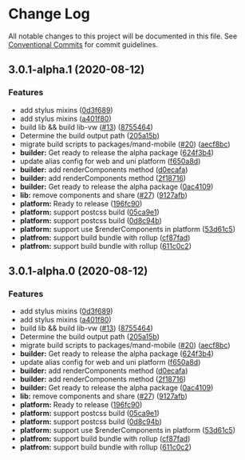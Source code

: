 # Change Log

All notable changes to this project will be documented in this file.
See [Conventional Commits](https://conventionalcommits.org) for commit guidelines.

## 3.0.1-alpha.1 (2020-08-12)


### Features

* add stylus mixins ([0d3f689](https://github.com/mand-mobile/mand-mobile-next/commit/0d3f689ca952878cc824ca900fa082a6069e2a3a))
* add stylus mixins ([a401f80](https://github.com/mand-mobile/mand-mobile-next/commit/a401f803dc80d0978101da1b860d2cb1ffcac2b1))
* build lib && build lib-vw ([#13](https://github.com/mand-mobile/mand-mobile-next/issues/13)) ([8755464](https://github.com/mand-mobile/mand-mobile-next/commit/8755464d660b8f41d585a5bdcc7d9625b92a2ad0))
* Determine the build output path ([205a15b](https://github.com/mand-mobile/mand-mobile-next/commit/205a15b96fab2d49671a055856bbfa27072c8611))
* migrate build scripts to packages/mand-mobile ([#20](https://github.com/mand-mobile/mand-mobile-next/issues/20)) ([aecf8bc](https://github.com/mand-mobile/mand-mobile-next/commit/aecf8bc0fdfda14056014b6aa8370c63b96f44d7))
* **builder:** Get ready to release the alpha package ([624f3b4](https://github.com/mand-mobile/mand-mobile-next/commit/624f3b435c386c2a29c8f788c341d767ec1cba5e))
* update alias config for web and uni platform ([f650a8d](https://github.com/mand-mobile/mand-mobile-next/commit/f650a8d59df38ddb1acba148301292fa9f7dfcac))
* **builder:** add renderComponents method ([d0ecafa](https://github.com/mand-mobile/mand-mobile-next/commit/d0ecafa5b85829dbd50fbd232c8bdcf553a518b3))
* **builder:** add renderComponents method ([2f18716](https://github.com/mand-mobile/mand-mobile-next/commit/2f1871675f856b90bca31e25f80ce47258595d00))
* **builder:** Get ready to release the alpha package ([0ac4109](https://github.com/mand-mobile/mand-mobile-next/commit/0ac41093a6d719da590f148211b8825ad5bd125b))
* **lib:** remove components and share ([#27](https://github.com/mand-mobile/mand-mobile-next/issues/27)) ([9127afb](https://github.com/mand-mobile/mand-mobile-next/commit/9127afb45684ce95177fc9c31b68191da030d0b4))
* **platform:** Ready to release ([196fc90](https://github.com/mand-mobile/mand-mobile-next/commit/196fc903f480013bc3629082c35e48084cefad95))
* **platform:** support postcss build ([05ca9e1](https://github.com/mand-mobile/mand-mobile-next/commit/05ca9e13e47ac744d4f6490a8919fddd79256e92))
* **platform:** support postcss build ([0d8c94b](https://github.com/mand-mobile/mand-mobile-next/commit/0d8c94b418061c439769ef599e2574400e633411))
* **platform:** support use $renderComponents in platform ([53d61c5](https://github.com/mand-mobile/mand-mobile-next/commit/53d61c54cbb15b6e08ca5d3ea3e279e17df87f95))
* **platfrom:** support build bundle with rollup ([cf87fad](https://github.com/mand-mobile/mand-mobile-next/commit/cf87fad607f94632847662f3cda944c1817b21bf))
* **platfrom:** support build bundle with rollup ([611c0c2](https://github.com/mand-mobile/mand-mobile-next/commit/611c0c25f0ca7eec7dfb5916e4572332d47d6210))





## 3.0.1-alpha.0 (2020-08-12)


### Features

* add stylus mixins ([0d3f689](https://github.com/mand-mobile/mand-mobile-next/commit/0d3f689ca952878cc824ca900fa082a6069e2a3a))
* add stylus mixins ([a401f80](https://github.com/mand-mobile/mand-mobile-next/commit/a401f803dc80d0978101da1b860d2cb1ffcac2b1))
* build lib && build lib-vw ([#13](https://github.com/mand-mobile/mand-mobile-next/issues/13)) ([8755464](https://github.com/mand-mobile/mand-mobile-next/commit/8755464d660b8f41d585a5bdcc7d9625b92a2ad0))
* Determine the build output path ([205a15b](https://github.com/mand-mobile/mand-mobile-next/commit/205a15b96fab2d49671a055856bbfa27072c8611))
* migrate build scripts to packages/mand-mobile ([#20](https://github.com/mand-mobile/mand-mobile-next/issues/20)) ([aecf8bc](https://github.com/mand-mobile/mand-mobile-next/commit/aecf8bc0fdfda14056014b6aa8370c63b96f44d7))
* **builder:** Get ready to release the alpha package ([624f3b4](https://github.com/mand-mobile/mand-mobile-next/commit/624f3b435c386c2a29c8f788c341d767ec1cba5e))
* update alias config for web and uni platform ([f650a8d](https://github.com/mand-mobile/mand-mobile-next/commit/f650a8d59df38ddb1acba148301292fa9f7dfcac))
* **builder:** add renderComponents method ([d0ecafa](https://github.com/mand-mobile/mand-mobile-next/commit/d0ecafa5b85829dbd50fbd232c8bdcf553a518b3))
* **builder:** add renderComponents method ([2f18716](https://github.com/mand-mobile/mand-mobile-next/commit/2f1871675f856b90bca31e25f80ce47258595d00))
* **builder:** Get ready to release the alpha package ([0ac4109](https://github.com/mand-mobile/mand-mobile-next/commit/0ac41093a6d719da590f148211b8825ad5bd125b))
* **lib:** remove components and share ([#27](https://github.com/mand-mobile/mand-mobile-next/issues/27)) ([9127afb](https://github.com/mand-mobile/mand-mobile-next/commit/9127afb45684ce95177fc9c31b68191da030d0b4))
* **platform:** Ready to release ([196fc90](https://github.com/mand-mobile/mand-mobile-next/commit/196fc903f480013bc3629082c35e48084cefad95))
* **platform:** support postcss build ([05ca9e1](https://github.com/mand-mobile/mand-mobile-next/commit/05ca9e13e47ac744d4f6490a8919fddd79256e92))
* **platform:** support postcss build ([0d8c94b](https://github.com/mand-mobile/mand-mobile-next/commit/0d8c94b418061c439769ef599e2574400e633411))
* **platform:** support use $renderComponents in platform ([53d61c5](https://github.com/mand-mobile/mand-mobile-next/commit/53d61c54cbb15b6e08ca5d3ea3e279e17df87f95))
* **platfrom:** support build bundle with rollup ([cf87fad](https://github.com/mand-mobile/mand-mobile-next/commit/cf87fad607f94632847662f3cda944c1817b21bf))
* **platfrom:** support build bundle with rollup ([611c0c2](https://github.com/mand-mobile/mand-mobile-next/commit/611c0c25f0ca7eec7dfb5916e4572332d47d6210))

